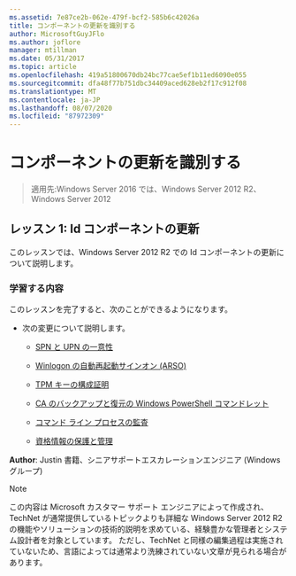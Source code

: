 ```yaml
---
ms.assetid: 7e87ce2b-062e-479f-bcf2-585b6c42026a
title: コンポーネントの更新を識別する
author: MicrosoftGuyJFlo
ms.author: joflore
manager: mtillman
ms.date: 05/31/2017
ms.topic: article
ms.openlocfilehash: 419a51800670db24bc77cae5ef1b11ed6090e055
ms.sourcegitcommit: dfa48f77b751dbc34409aced628eb2f17c912f08
ms.translationtype: MT
ms.contentlocale: ja-JP
ms.lasthandoff: 08/07/2020
ms.locfileid: "87972309"
---
```

# <a name="identity-component-updates"></a>コンポーネントの更新を識別する

>適用先:Windows Server 2016 では、Windows Server 2012 R2、Windows Server 2012


## <a name="lesson-1-identity-component-updates"></a>レッスン 1: Id コンポーネントの更新
このレッスンでは、Windows Server 2012 R2 での Id コンポーネントの更新について説明します。

### <a name="what-you-will-learn"></a>学習する内容
このレッスンを完了すると、次のことができるようになります。

-   次の変更について説明します。

    -   [SPN と UPN の一意性](../../../ad-ds/manage/component-updates/SPN-and-UPN-uniqueness.md)

    -   [Winlogon の自動再起動サインオン &#40;ARSO&#41;](../../../ad-ds/manage/component-updates/Winlogon-Automatic-Restart-Sign-On--ARSO-.md)

    -   [TPM キーの構成証明](../../../ad-ds/manage/component-updates/TPM-Key-Attestation.md)

    -   [CA のバックアップと復元の Windows PowerShell コマンドレット](../../../ad-ds/manage/component-updates/CA-Backup-and-Restore-Windows-PowerShell-cmdlets.md)

    -   [コマンド ライン プロセスの監査](../../../ad-ds/manage/component-updates/Command-line-process-auditing.md)

    -   [資格情報の保護と管理](/previous-versions/windows/it-pro/windows-server-2012-R2-and-2012/dn408190(v=ws.11))

**Author**: Justin 書籍、シニアサポートエスカレーションエンジニア (Windows グループ)

> [!NOTE]
> この内容は Microsoft カスタマー サポート エンジニアによって作成され、TechNet が通常提供しているトピックよりも詳細な Windows Server 2012 R2 の機能やソリューションの技術的説明を求めている、経験豊かな管理者とシステム設計者を対象としています。 ただし、TechNet と同様の編集過程は実施されていないため、言語によっては通常より洗練されていない文章が見られる場合があります。

